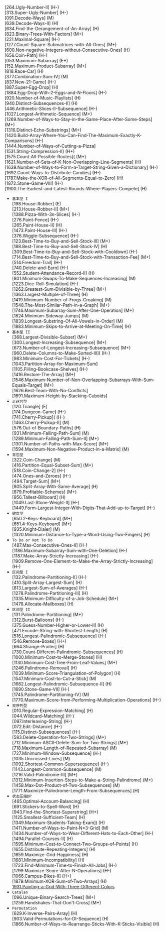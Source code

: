 [264.Ugly-Number-II] (H-)   
[313.Super-Ugly-Number] (H-)  
[091.Decode-Ways] (M)     
[639.Decode-Ways-II] (H)    
[634.Find-the-Derangement-of-An-Array] (H)    
[823.Binary-Trees-With-Factors] (M+)  
[221.Maximal-Square] (H-)    
[1277.Count-Square-Submatrices-with-All-Ones] (M+)   
[600.Non-negative-Integers-without-Consecutive-Ones] (H)    
[656.Coin-Path] (H-)   
[053.Maximum-Subarray] (E+)  
[152.Maximum-Product-Subarray] (M+)   
[818.Race-Car] (H)    
[377.Combination-Sum-IV] (M)  
[837.New-21-Game] (H-)    
[887.Super-Egg-Drop] (H)   
[1884.Egg-Drop-With-2-Eggs-and-N-Floors] (H-)  
[920.Number-of-Music-Playlists] (H)   
[940.Distinct-Subsequences-II] (H)    
[446.Arithmetic-Slices-II-Subsequence] (H-)    
[1027.Longest-Arithmetic-Sequence] (M+)   
[1269.Number-of-Ways-to-Stay-in-the-Same-Place-After-Some-Steps] (M+)   
[1316.Distinct-Echo-Substrings] (M+)   
[1420.Build-Array-Where-You-Can-Find-The-Maximum-Exactly-K-Comparisons] (H-)    
[1444.Number-of-Ways-of-Cutting-a-Pizza]    
[1531.String-Compression-II] (H+)  
[1575.Count-All-Possible-Routes]( (M+)  
[1621.Number-of-Sets-of-K-Non-Overlapping-Line-Segments] (H)  
[1639.Number-of-Ways-to-Form-a-Target-String-Given-a-Dictionary] (H-)  
[1692.Count-Ways-to-Distribute-Candies] (H-)  
[1787.Make-the-XOR-of-All-Segments-Equal-to-Zero] (H)  
[1872.Stone-Game-VIII] (H-)  
[1900.The-Earliest-and-Latest-Rounds-Where-Players-Compete] (H)  
* ``基本型 I``   
[198.House-Robber] (E)   
[213.House-Robber-II] (M+)    
[1388.Pizza-With-3n-Slices] (H-)   
[276.Paint-Fence] (H-)    
[265.Paint-House-II] (H)    
[1473.Paint-House-III] (H-)  
[376.Wiggle-Subsequence] (H-)   
[123.Best-Time-to-Buy-and-Sell-Stock-III] (M+)    
[188.Best-Time-to-Buy-and-Sell-Stock-IV] (H)    
[309.Best-Time-to-Buy-and-Sell-Stock-with-Cooldown] (H-)    
[714.Best-Time-to-Buy-and-Sell-Stock-with-Transaction-Fee] (M+)    
[514.Freedom-Trail] (H-)    
[740.Delete-and-Earn] (H-)   
[552.Student-Attendance-Record-II] (H)    
[801.Minimum-Swaps-To-Make-Sequences-Increasing] (M)    
[1223.Dice-Roll-Simulation] (H-)   
[1262.Greatest-Sum-Divisible-by-Three] (M+)  
[1363.Largest-Multiple-of-Three] (H)  
[1419.Minimum-Number-of-Frogs-Croaking] (M)     
[1548.The-Most-Similar-Path-in-a-Graph] (M+)  
[1746.Maximum-Subarray-Sum-After-One-Operation] (M+)  
[1824.Minimum-Sideway-Jumps] (M)  
[1839.Longest-Substring-Of-All-Vowels-in-Order] (M)  
[1883.Minimum-Skips-to-Arrive-at-Meeting-On-Time] (H)  
* ``基本型 II``   
[368.Largest-Divisible-Subset] (M+)   
[300.Longest-Increasing-Subsequence] (M+)   
[673.Number-of-Longest-Increasing-Subsequence] (M+)    
[960.Delete-Columns-to-Make-Sorted-III]( (H-)  
[983.Minimum-Cost-For-Tickets] (H-)    
[1043.Partition-Array-for-Maximum-Sum]     
[1105.Filling-Bookcase-Shelves] (H-)    
[1416.Restore-The-Array] (M+)  
[1546.Maximum-Number-of-Non-Overlapping-Subarrays-With-Sum-Equals-Target] (M+)   
[1626.Best-Team-With-No-Conflicts]      
[1691.Maximum-Height-by-Stacking-Cuboids]      
* ``走迷宫型``   
[120.Triangle] (E)  
[174.Dungeon-Game] (H-)    
[741.Cherry-Pickup]( (H-)    
[1463.Cherry-Pickup-II] (M)   
[576.Out-of-Boundary-Paths] (H)   
[931.Minimum-Falling-Path-Sum] (M)    
[1289.Minimum-Falling-Path-Sum-II] (M+)    
[1301.Number-of-Paths-with-Max-Score] (M+)   
[1594.Maximum-Non-Negative-Product-in-a-Matrix] (M)  
* ``背包型``  
[322.Coin-Change] (M)   
[416.Partition-Equal-Subset-Sum] (M+)  
[518.Coin-Change-2] (H-)    
[474.Ones-and-Zeroes] (H-)      
[494.Target-Sum] (M+)   
[805.Split-Array-With-Same-Average] (H)   
[879.Profitable-Schemes] (M+)    
[956.Tallest-Billboard] (H)  
[1049.Last-Stone-Weight-II] (H-)    
[1449.Form-Largest-Integer-With-Digits-That-Add-up-to-Target] (H-)  
* ``键盘型``  
[650.2-Keys-Keyboard] (M+)   
[651.4-Keys-Keyboard] (M+)    
[935.Knight-Dialer] (M)   
[1320.Minimum-Distance-to-Type-a-Word-Using-Two-Fingers] (H)    
* ``To Do or Not To Do``   
[487.Max-Consecutive-Ones-II] (H-)   
[1186.Maximum-Subarray-Sum-with-One-Deletion] (H-)    
[1187.Make-Array-Strictly-Increasing] (H-)    
[1909.Remove-One-Element-to-Make-the-Array-Strictly-Increasing] (H-)  
* ``区间型 I``   
[132.Palindrome-Partitioning-II] (H-)    
[410.Split-Array-Largest-Sum] (H)   
[813.Largest-Sum-of-Averages] (H-)   
[1278.Palindrome-Partitioning-III] (H)   
[1335.Minimum-Difficulty-of-a-Job-Schedule] (M+)   
[1478.Allocate-Mailboxes] (H)   
* ``区间型 II``   
[131.Palindrome-Partitioning] (M+)  
[312.Burst-Balloons] (H-)   
[375.Guess-Number-Higher-or-Lower-II] (H)   
[471.Encode-String-with-Shortest-Length] (H)  
[516.Longest-Palindromic-Subsequence] (H-)   
[546.Remove-Boxes] (H+)   
[664.Strange-Printer] (H)   
[730.Count-Different-Palindromic-Subsequences] (H)  
[1000.Minimum-Cost-to-Merge-Stones] (H)   
[1130.Minimum-Cost-Tree-From-Leaf-Values] (M+)    
[1246.Palindrome-Removal] (H)   
[1039.Minimum-Score-Triangulation-of-Polygon] (H)   
[1547.Minimum-Cost-to-Cut-a-Stick] (M)  
[1682.Longest-Palindromic-Subsequence-II] (H)  
[1690.Stone-Game-VII] (H-)  
[1745.Palindrome-Partitioning-IV] (M)  
[1770.Maximum-Score-from-Performing-Multiplication-Operations] (H-)  
* ``双序列型``   
[010.Regular-Expression-Matching] (H)    
[044.Wildcard-Matching] (H-)  
[097.Interleaving-String] (H-)    
[072.Edit-Distance] (H-)    
[115.Distinct-Subsequences] (H-)   
[583.Delete-Operation-for-Two-Strings] (M+)    
[712.Minimum-ASCII-Delete-Sum-for-Two-Strings] (M+)   
[718.Maximum-Length-of-Repeated-Subarray] (M)    
[727.Minimum-Window-Subsequence] (H-)    
[1035.Uncrossed-Lines] (M)   
[1092.Shortest-Common-Supersequence] (H-)   
[1143.Longest-Common-Subsequence] (M)   
[1216.Valid-Palindrome-III] (M+)   
[1312.Minimum-Insertion-Steps-to-Make-a-String-Palindrome] (M+)   
[1458.Max-Dot-Product-of-Two-Subsequences] (M)    
[1771.Maximize-Palindrome-Length-From-Subsequences] (H)  
* ``状态压缩DP``   
[465.Optimal-Account-Balancing] (H)  
[691.Stickers-to-Spell-Word] (H)    
[943.Find-the-Shortest-Superstring] (H+)    
[1125.Smallest-Sufficient-Team] (H)   
[1349.Maximum-Students-Taking-Exam]) (H)   
[1411.Number-of-Ways-to-Paint-N×3-Grid] (M)    
[1434.Number-of-Ways-to-Wear-Different-Hats-to-Each-Other] (H-)    
[1494.Parallel-Courses-II] (H)   
[1595.Minimum-Cost-to-Connect-Two-Groups-of-Points] (H)  
[1655.Distribute-Repeating-Integers] (H)  
[1659.Maximize-Grid-Happiness] (H)  
[1681.Minimum-Incompatibility] (H)  
[1723.Find-Minimum-Time-to-Finish-All-Jobs] (H-)  
[1799.Maximize-Score-After-N-Operations] (H-)  
[1066.Campus-Bikes-II] (H+)    
[1879.Minimum-XOR-Sum-of-Two-Arrays] (H)    
[1931.Painting-a-Grid-With-Three-Different-Colors](https://github.com/wyzhang421/leetcode/tree/master/DP/1931.Painting-a-Grid-With-Three-Different-Colors)
* ``Catalan``   
[096.Unique-Binary-Search-Trees] (M+)  
[1259.Handshakes-That-Don't-Cross] (M+)   
* ``Permutation``   
[629.K-Inverse-Pairs-Array] (H)   
[903.Valid-Permutations-for-DI-Sequence] (H)   
[1866.Number-of-Ways-to-Rearrange-Sticks-With-K-Sticks-Visible] (H)